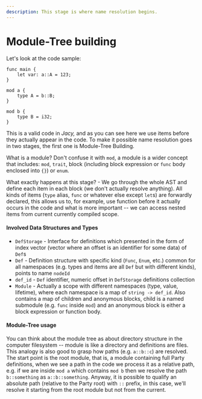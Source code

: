 ```yaml
---
description: This stage is where name resolution begins.
---
```


# Module-Tree building

Let's look at the code sample:

```text
func main {
    let var: a::A = 123;
}

mod a {
    type A = b::B;
}

mod b {
    type B = i32;
}
```

This is a valid code in _Jacy,_ and as you can see here we use items before they actually appear in the code. To make it possible name resolution goes in two stages, the first one is Module-Tree Building.

What is a module? Don't confuse it with `mod`, a module is a wider concept that includes: `mod`, `trait`, block \(including block expression or `func` body enclosed into `{}`\) or `enum`.

What exactly happens at this stage? - We go through the whole AST and define each item in each block \(we don't actually resolve anything\). All kinds of items \(`type` alias, `func` or whatever else except `let`s\) are forwardly declared, this allows us to, for example, use function before it actually occurs in the code and what is more important -- we can access nested items from current currently compiled scope.

#### Involved Data Structures and Types

* `DefStorage` - Interface for definitions which presented in the form of index vector \(vector where an offset is an identifier for some data\) of `Def`s
* `Def` - Definition structure with specific kind \(`Func`, `Enum`, etc.\) common for all namespaces \(e.g. types and items are all `Def` but with different kinds\), points to name `nodeId`
* `def_id` - `Def` identifier, numeric offset in `DefStorage` definitions collection
* `Module` - Actually a scope with different namespaces \(type, value, lifetime\), where each namespace is a map of `string -> def_id`. Also contains a map of children and anonymous blocks, child is a named submodule \(e.g. `func` inside `mod`\) and an anonymous block is either a block expression or function body.

#### Module-Tree usage

You can think about the module tree as about directory structure in the computer filesystem -- module is like a directory and definitions are files. This analogy is also good to grasp how paths \(e.g. `a::b::c`\) are resolved. The start point is the root module, that is, a module containing full Party definitions, when we see a path in the code we process it as a relative path, e.g. if we are inside `mod a` which contains `mod b` then we resolve the path `b::something` as `a::b::something`. Anyway, it is possible to qualify an absolute path \(relative to the Party root\) with `::` prefix, in this case, we'll resolve it starting from the root module but not from the current.

